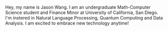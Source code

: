 
Hey, my name is Jason Wang. I am an undergraduate Math-Computer Science student and Finance Minor at University of California, San Diego. I'm instered in Natural Language Processing, Quantum Computing and Data Analysis. I am excited to embrace new technology anytime!

